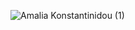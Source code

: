 ![Amalia Konstantinidou (1)](https://github.com/user-attachments/assets/4b799236-cb15-4f7b-99ba-72b4981999e8)
